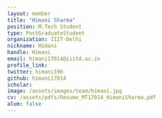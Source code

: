 ```yaml
---
layout: member
title: "Himani Sharma"
position: M.Tech Student
type: PostGraduateStudent
organization: IIIT-Delhi
nickname: Himani
handle: Himani
email: himani17014@iiitd.ac.in
profile_link: 
twitter: himani196
github: himani17014
scholar:
image: /assets/images/team/himani.jpg
cv: /assets/pdfs/Resume_MT17014_HimaniSharma.pdf
alum: false
---
```

